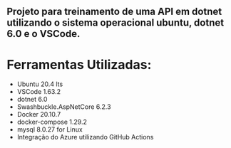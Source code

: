 ## Projeto para treinamento de uma API em dotnet utilizando o sistema operacional ubuntu, dotnet 6.0 e o VSCode.

# Ferramentas Utilizadas:
* Ubuntu 20.4 lts
* VSCode 1.63.2
* dotnet 6.0
* Swashbuckle.AspNetCore 6.2.3
* Docker 20.10.7
* docker-compose 1.29.2
* mysql 8.0.27 for Linux
* Integração do Azure utilizando GitHub Actions


